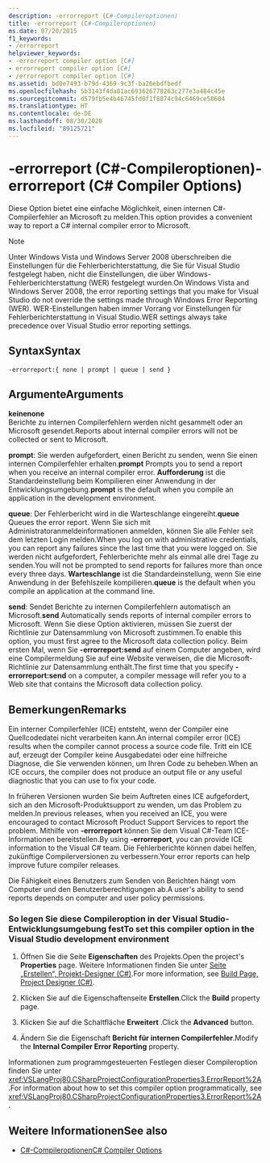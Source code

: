 ```yaml
---
description: -errorreport (C#-Compileroptionen)
title: -errorreport (C#-Compileroptionen)
ms.date: 07/20/2015
f1_keywords:
- /errorreport
helpviewer_keywords:
- -errorreport compiler option [C#]
- errorreport compiler option [C#]
- /errorreport compiler option [C#]
ms.assetid: bd0e7493-b79d-4369-9c3f-ba26ebdfbedf
ms.openlocfilehash: 5b3143f4da81ac693626778263c277e3a484c45e
ms.sourcegitcommit: d579fb5e4b46745fd0f1f8874c94c6469ce58604
ms.translationtype: HT
ms.contentlocale: de-DE
ms.lasthandoff: 08/30/2020
ms.locfileid: "89125721"
---
```

# <a name="-errorreport-c-compiler-options"></a><span data-ttu-id="7063e-103">-errorreport (C#-Compileroptionen)</span><span class="sxs-lookup"><span data-stu-id="7063e-103">-errorreport (C# Compiler Options)</span></span>
<span data-ttu-id="7063e-104">Diese Option bietet eine einfache Möglichkeit, einen internen C#-Compilerfehler an Microsoft zu melden.</span><span class="sxs-lookup"><span data-stu-id="7063e-104">This option provides a convenient way to report a C# internal compiler error to Microsoft.</span></span>

> [!NOTE]
> <span data-ttu-id="7063e-105">Unter Windows Vista und Windows Server 2008 überschreiben die Einstellungen für die Fehlerberichterstattung, die Sie für Visual Studio festgelegt haben, nicht die Einstellungen, die über Windows-Fehlerberichterstattung (WER) festgelegt wurden.</span><span class="sxs-lookup"><span data-stu-id="7063e-105">On Windows Vista and Windows Server 2008, the error reporting settings that you make for Visual Studio do not override the settings made through Windows Error Reporting (WER).</span></span> <span data-ttu-id="7063e-106">WER-Einstellungen haben immer Vorrang vor Einstellungen für Fehlerberichterstattung in Visual Studio.</span><span class="sxs-lookup"><span data-stu-id="7063e-106">WER settings always take precedence over Visual Studio error reporting settings.</span></span>

## <a name="syntax"></a><span data-ttu-id="7063e-107">Syntax</span><span class="sxs-lookup"><span data-stu-id="7063e-107">Syntax</span></span>

```console
-errorreport:{ none | prompt | queue | send }
```

## <a name="arguments"></a><span data-ttu-id="7063e-108">Argumente</span><span class="sxs-lookup"><span data-stu-id="7063e-108">Arguments</span></span>
 <span data-ttu-id="7063e-109">**keine**</span><span class="sxs-lookup"><span data-stu-id="7063e-109">**none**</span></span>  
 <span data-ttu-id="7063e-110">Berichte zu internen Compilerfehlern werden nicht gesammelt oder an Microsoft gesendet.</span><span class="sxs-lookup"><span data-stu-id="7063e-110">Reports about internal compiler errors will not be collected or sent to Microsoft.</span></span>

 <span data-ttu-id="7063e-111">**prompt**: Sie werden aufgefordert, einen Bericht zu senden, wenn Sie einen internen Compilerfehler erhalten.</span><span class="sxs-lookup"><span data-stu-id="7063e-111">**prompt** Prompts you to send a report when you receive an internal compiler error.</span></span> <span data-ttu-id="7063e-112">**Aufforderung** ist die Standardeinstellung beim Kompilieren einer Anwendung in der Entwicklungsumgebung.</span><span class="sxs-lookup"><span data-stu-id="7063e-112">**prompt** is the default when you compile an application in the development environment.</span></span>

 <span data-ttu-id="7063e-113">**queue**: Der Fehlerbericht wird in die Warteschlange eingereiht.</span><span class="sxs-lookup"><span data-stu-id="7063e-113">**queue** Queues the error report.</span></span> <span data-ttu-id="7063e-114">Wenn Sie sich mit Administratoranmeldeinformationen anmelden, können Sie alle Fehler seit dem letzten Login melden.</span><span class="sxs-lookup"><span data-stu-id="7063e-114">When you log on with administrative credentials, you can report any failures since the last time that you were logged on.</span></span> <span data-ttu-id="7063e-115">Sie werden nicht aufgefordert, Fehlerberichte mehr als einmal alle drei Tage zu senden.</span><span class="sxs-lookup"><span data-stu-id="7063e-115">You will not be prompted to send reports for failures more than once every three days.</span></span> <span data-ttu-id="7063e-116">**Warteschlange** ist die Standardeinstellung, wenn Sie eine Anwendung in der Befehlszeile kompilieren.</span><span class="sxs-lookup"><span data-stu-id="7063e-116">**queue** is the default when you compile an application at the command line.</span></span>

 <span data-ttu-id="7063e-117">**send**: Sendet Berichte zu internen Compilerfehlern automatisch an Microsoft.</span><span class="sxs-lookup"><span data-stu-id="7063e-117">**send** Automatically sends reports of internal compiler errors to Microsoft.</span></span> <span data-ttu-id="7063e-118">Wenn Sie diese Option aktivieren, müssen Sie zuerst der Richtlinie zur Datensammlung von Microsoft zustimmen.</span><span class="sxs-lookup"><span data-stu-id="7063e-118">To enable this option, you must first agree to the Microsoft data collection policy.</span></span> <span data-ttu-id="7063e-119">Beim ersten Mal, wenn Sie **-errorreport:send** auf einem Computer angeben, wird eine Compilermeldung Sie auf eine Website verweisen, die die Microsoft-Richtlinie zur Datensammlung enthält.</span><span class="sxs-lookup"><span data-stu-id="7063e-119">The first time that you specify **-errorreport:send** on a computer, a compiler message will refer you to a Web site that contains the Microsoft data collection policy.</span></span>

## <a name="remarks"></a><span data-ttu-id="7063e-120">Bemerkungen</span><span class="sxs-lookup"><span data-stu-id="7063e-120">Remarks</span></span>
 <span data-ttu-id="7063e-121">Ein interner Compilerfehler (ICE) entsteht, wenn der Compiler eine Quellcodedatei nicht verarbeiten kann.</span><span class="sxs-lookup"><span data-stu-id="7063e-121">An internal compiler error (ICE) results when the compiler cannot process a source code file.</span></span> <span data-ttu-id="7063e-122">Tritt ein ICE auf, erzeugt der Compiler keine Ausgabedatei oder eine hilfreiche Diagnose, die Sie verwenden können, um Ihren Code zu beheben.</span><span class="sxs-lookup"><span data-stu-id="7063e-122">When an ICE occurs, the compiler does not produce an output file or any useful diagnostic that you can use to fix your code.</span></span>

 <span data-ttu-id="7063e-123">In früheren Versionen wurden Sie beim Auftreten eines ICE aufgefordert, sich an den Microsoft-Produktsupport zu wenden, um das Problem zu melden.</span><span class="sxs-lookup"><span data-stu-id="7063e-123">In previous releases, when you received an ICE, you were encouraged to contact Microsoft Product Support Services to report the problem.</span></span> <span data-ttu-id="7063e-124">Mithilfe von **-errorreport** können Sie dem Visual C#-Team ICE-Informationen bereitstellen.</span><span class="sxs-lookup"><span data-stu-id="7063e-124">By using **-errorreport**, you can provide ICE information to the Visual C# team.</span></span> <span data-ttu-id="7063e-125">Die Fehlerberichte können dabei helfen, zukünftige Compilerversionen zu verbessern.</span><span class="sxs-lookup"><span data-stu-id="7063e-125">Your error reports can help improve future compiler releases.</span></span>

 <span data-ttu-id="7063e-126">Die Fähigkeit eines Benutzers zum Senden von Berichten hängt vom Computer und den Benutzerberechtigungen ab.</span><span class="sxs-lookup"><span data-stu-id="7063e-126">A user's ability to send reports depends on computer and user policy permissions.</span></span>

### <a name="to-set-this-compiler-option-in-the-visual-studio-development-environment"></a><span data-ttu-id="7063e-127">So legen Sie diese Compileroption in der Visual Studio-Entwicklungsumgebung fest</span><span class="sxs-lookup"><span data-stu-id="7063e-127">To set this compiler option in the Visual Studio development environment</span></span>

1. <span data-ttu-id="7063e-128">Öffnen Sie die Seite **Eigenschaften** des Projekts.</span><span class="sxs-lookup"><span data-stu-id="7063e-128">Open the project's **Properties** page.</span></span> <span data-ttu-id="7063e-129">Weitere Informationen finden Sie unter [Seite „Erstellen“, Projekt-Designer (C#)](/visualstudio/ide/reference/build-page-project-designer-csharp).</span><span class="sxs-lookup"><span data-stu-id="7063e-129">For more information, see [Build Page, Project Designer (C#)](/visualstudio/ide/reference/build-page-project-designer-csharp).</span></span>

2. <span data-ttu-id="7063e-130">Klicken Sie auf die Eigenschaftenseite **Erstellen**.</span><span class="sxs-lookup"><span data-stu-id="7063e-130">Click the **Build** property page.</span></span>

3. <span data-ttu-id="7063e-131">Klicken Sie auf die Schaltfläche **Erweitert** .</span><span class="sxs-lookup"><span data-stu-id="7063e-131">Click the **Advanced** button.</span></span>

4. <span data-ttu-id="7063e-132">Ändern Sie die Eigenschaft **Bericht für internen Compilerfehler**.</span><span class="sxs-lookup"><span data-stu-id="7063e-132">Modify the **Internal Compiler Error Reporting** property.</span></span>

 <span data-ttu-id="7063e-133">Informationen zum programmgesteuerten Festlegen dieser Compileroption finden Sie unter <xref:VSLangProj80.CSharpProjectConfigurationProperties3.ErrorReport%2A>.</span><span class="sxs-lookup"><span data-stu-id="7063e-133">For information about how to set this compiler option programmatically, see <xref:VSLangProj80.CSharpProjectConfigurationProperties3.ErrorReport%2A>.</span></span>

## <a name="see-also"></a><span data-ttu-id="7063e-134">Weitere Informationen</span><span class="sxs-lookup"><span data-stu-id="7063e-134">See also</span></span>

- [<span data-ttu-id="7063e-135">C#-Compileroptionen</span><span class="sxs-lookup"><span data-stu-id="7063e-135">C# Compiler Options</span></span>](./index.md)
